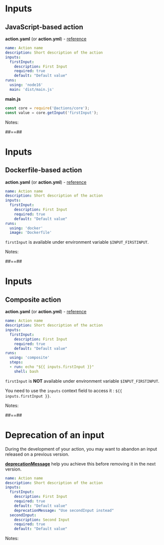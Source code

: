 <!-- .slide: class="with-code-bg-dark" -->

# Inputs

## JavaScript-based action

**action.yaml** (or **action.yml**) - [reference](https://docs.github.com/en/actions/creating-actions/metadata-syntax-for-github-actions#inputs)

```yaml [3-7]
name: Action name
description: Short description of the action
inputs:
  firstInput:
    description: First Input
    required: true
    default: "Default value"
runs:
  using: 'node16'
  main: 'dist/main.js'
```

**main.js**

```js [2]
const core = require('@actions/core');
const value = core.getInput('firstInput');
```

Notes:

##==##

<!-- .slide: class="with-code-bg-dark" -->

# Inputs

## Dockerfile-based action

**action.yaml** (or **action.yml**) - [reference](https://docs.github.com/en/actions/creating-actions/metadata-syntax-for-github-actions#inputs)

```yaml [3-7]
name: Action name
description: Short description of the action
inputs:
  firstInput:
    description: First Input
    required: true
    default: "Default value"
runs:
  using: 'docker'
  image: 'Dockerfile'
```

`firstInput` is available under environment variable `$INPUT_FIRSTINPUT`.

Notes:
 
##==##

<!-- .slide: class="with-code-bg-dark" -->

# Inputs

## Composite action

**action.yaml** (or **action.yml**) - [reference](https://docs.github.com/en/actions/creating-actions/metadata-syntax-for-github-actions#inputs)

```yaml [3-7|11]
name: Action name
description: Short description of the action
inputs:
  firstInput:
    description: First Input
    required: true
    default: "Default value"
runs:
  using: 'composite'
  steps:
  - run: echo "${{ inputs.firstInput }}"
    shell: bash
```

`firstInput` is **NOT** available under environment variable `$INPUT_FIRSTINPUT`.

You need to use the `inputs` context field to access it : `${{ inputs.firstInput }}`.

Notes:

##==##

<!-- .slide: class="with-code-bg-dark" -->

# Deprecation of an input

During the development of your action, you may want to abandon an input released on a previous version.

[**deprecationMessage**](https://docs.github.com/en/actions/creating-actions/metadata-syntax-for-github-actions#inputsinput_iddeprecationmessage]) help you achieve this before removing it in the next version.

```yaml [9-12|8]
name: Action name
description: Short description of the action
inputs:
  firstInput:
    description: First Input
    required: true
    default: "Default value"
    deprecationMessage: "Use secondInput instead"
  secondInput:
    description: Second Input
    required: true
    default: "Default value"
```

Notes:
